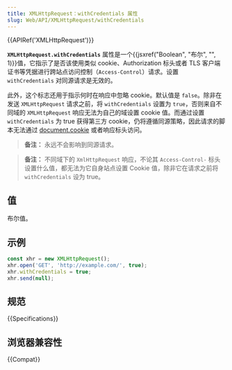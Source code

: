 ```yaml
---
title: XMLHttpRequest：withCredentials 属性
slug: Web/API/XMLHttpRequest/withCredentials
---
```


{{APIRef('XMLHttpRequest')}}

**`XMLHttpRequest.withCredentials`** 属性是一个{{jsxref("Boolean", "布尔", "", 1)}}值，它指示了是否该使用类似 cookie、Authorization 标头或者 TLS 客户端证书等凭据进行跨站点访问控制（`Access-Control`）请求。设置 `withCredentials` 对同源请求是无效的。

此外，这个标志还用于指示何时在响应中忽略 cookie。默认值是 `false`。除非在发送 `XMLHttpRequest` 请求之前，将 `withCredentials` 设置为 `true`，否则来自不同域的 `XMLHttpRequest` 响应无法为自己的域设置 cookie 值。而通过设置 `withCredentials` 为 true 获得第三方 cookie，仍将遵循同源策略，因此请求的脚本无法通过 [document.cookie](/zh-CN/docs/Web/API/Document/cookie) 或者响应标头访问。

> **备注：** 永远不会影响到同源请求。

> **备注：** 不同域下的 `XmlHttpRequest` 响应，不论其 `Access-Control-` 标头设置什么值，都无法为它自身站点设置 Cookie 值，除非它在请求之前将 `withCredentials` 设为 true。

## 值

布尔值。

## 示例

```js
const xhr = new XMLHttpRequest();
xhr.open('GET', 'http://example.com/', true);
xhr.withCredentials = true;
xhr.send(null);
```

## 规范

{{Specifications}}

## 浏览器兼容性

{{Compat}}
